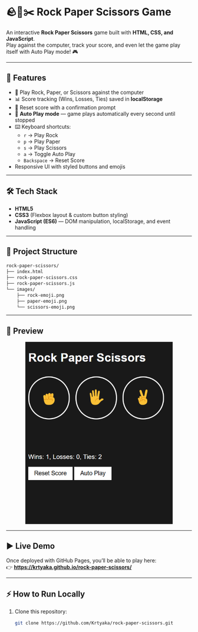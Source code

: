 # 🪨📄✂️ Rock Paper Scissors Game

An interactive **Rock Paper Scissors** game built with **HTML, CSS, and JavaScript**.  
Play against the computer, track your score, and even let the game play itself with Auto Play mode! 🎮

---

## 🚀 Features
- 🎯 Play Rock, Paper, or Scissors against the computer
- 📊 Score tracking (Wins, Losses, Ties) saved in **localStorage**
- 🔁 Reset score with a confirmation prompt
- 🤖 **Auto Play mode** — game plays automatically every second until stopped
- ⌨️ Keyboard shortcuts:
  - `r` → Play Rock  
  - `p` → Play Paper  
  - `s` → Play Scissors  
  - `a` → Toggle Auto Play  
  - `Backspace` → Reset Score
- Responsive UI with styled buttons and emojis

---

## 🛠️ Tech Stack
- **HTML5**  
- **CSS3** (Flexbox layout & custom button styling)  
- **JavaScript (ES6)** — DOM manipulation, localStorage, and event handling  

---

## 📂 Project Structure
```
rock-paper-scissors/
├── index.html
├── rock-paper-scissors.css
├── rock-paper-scissors.js
└── images/
    ├── rock-emoji.png
    ├── paper-emoji.png
    └── scissors-emoji.png
```
---

## 📸 Preview
<p align="center">
  <img src="images/screenshot.png" alt="Game Screenshot" width="400"/>
</p>

---

## ▶️ Live Demo
Once deployed with GitHub Pages, you’ll be able to play here:  
👉 **https://krtyaka.github.io/rock-paper-scissors/**

---

## ⚡ How to Run Locally
1. Clone this repository:
   ```bash
   git clone https://github.com/Krtyaka/rock-paper-scissors.git
